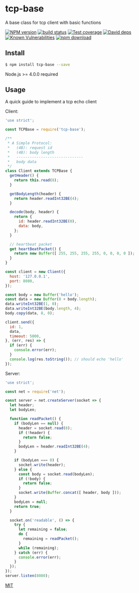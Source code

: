 # tcp-base
A base class for tcp client with basic functions

[![NPM version][npm-image]][npm-url]
[![build status][travis-image]][travis-url]
[![Test coverage][codecov-image]][codecov-url]
[![David deps][david-image]][david-url]
[![Known Vulnerabilities][snyk-image]][snyk-url]
[![npm download][download-image]][download-url]

[npm-image]: https://img.shields.io/npm/v/tcp-base.svg?style=flat-square
[npm-url]: https://npmjs.org/package/tcp-base
[travis-image]: https://img.shields.io/travis/node-modules/tcp-base.svg?style=flat-square
[travis-url]: https://travis-ci.org/node-modules/tcp-base
[codecov-image]: https://codecov.io/gh/node-modules/tcp-base/branch/master/graph/badge.svg
[codecov-url]: https://codecov.io/gh/node-modules/tcp-base
[david-image]: https://img.shields.io/david/node-modules/tcp-base.svg?style=flat-square
[david-url]: https://david-dm.org/node-modules/tcp-base
[snyk-image]: https://snyk.io/test/npm/tcp-base/badge.svg?style=flat-square
[snyk-url]: https://snyk.io/test/npm/tcp-base
[download-image]: https://img.shields.io/npm/dm/tcp-base.svg?style=flat-square
[download-url]: https://npmjs.org/package/tcp-base

## Install

```bash
$ npm install tcp-base --save
```

Node.js >= 4.0.0 required

## Usage 

A quick guide to implement a tcp echo client

Client:
```js
'use strict';

const TCPBase = require('tcp-base');

/**
 * A Simple Protocol:
 *   (4B): request id
 *   (4B): body length
 *   ------------------------------
 *   body data
 */
class Client extends TCPBase {
  getHeader() {
    return this.read(8);
  }

  getBodyLength(header) {
    return header.readInt32BE(4);
  }

  decode(body, header) {
    return {
      id: header.readInt32BE(0),
      data: body,
    };
  }

  // heartbeat packet
  get heartBeatPacket() {
    return new Buffer([ 255, 255, 255, 255, 0, 0, 0, 0 ]);
  }
}

const client = new Client({
  host: '127.0.0.1',
  port: 8080,
});

const body = new Buffer('hello');
const data = new Buffer(8 + body.length);
data.writeInt32BE(1, 0);
data.writeInt32BE(body.length, 4);
body.copy(data, 8, 0);

client.send({
  id: 1,
  data,
  timeout: 5000,
}, (err, res) => {
  if (err) {
    console.error(err);
  }
  console.log(res.toString()); // should echo 'hello'
});
```

Server:
```js
'use strict';

const net = require('net');

const server = net.createServer(socket => {
  let header;
  let bodyLen;

  function readPacket() {
    if (bodyLen == null) {
      header = socket.read(8);
      if (!header) {
        return false;
      }
      bodyLen = header.readInt32BE(4);
    }

    if (bodyLen === 0) {
      socket.write(header);
    } else {
      const body = socket.read(bodyLen);
      if (!body) {
        return false;
      }
      socket.write(Buffer.concat([ header, body ]));
    }
    bodyLen = null;
    return true;
  }

  socket.on('readable', () => {
    try {
      let remaining = false;
      do {
        remaining = readPacket();
      }
      while (remaining);
    } catch (err) {
      console.error(err);
    }
  });
});
server.listen(8080);
```

[MIT](LICENSE)